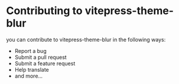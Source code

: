 # Contributing to vitepress-theme-blur

you can contribute to vitepress-theme-blur in the following ways:

- Report a bug
- Submit a pull request
- Submit a feature request
- Help translate
- and more...